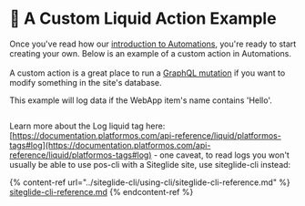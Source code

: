 # 🔹 A Custom Liquid Action Example

Once you've read how our [introduction to Automations](about-automations.md), you're ready to start creating your own. Below is an example of a custom action in Automations.\
\
A custom action is a great place to run a [GraphQL mutation](../graphql/tutorial-9-using-mutations-to-create-new-records.md) if you want to modify something in the site's database.

This example will log data if the WebApp item's name contains 'Hello'.

<figure><img src="https://d258lu9myqkejp.cloudfront.net/attachment_images/7f83ddff3cc84c4114dba78b9b695501b322737f21768325913fbd5a9b0bf0a41679653557245.png" alt=""><figcaption></figcaption></figure>

Learn more about the Log liquid tag here: [https://documentation.platformos.com/api-reference/liquid/platformos-tags#log](https://documentation.platformos.com/api-reference/liquid/platformos-tags#log) - one caveat, to read logs you won't usually be able to use pos-cli with a Siteglide site, use siteglide-cli instead:

{% content-ref url="../siteglide-cli/using-cli/siteglide-cli-reference.md" %}
[siteglide-cli-reference.md](../siteglide-cli/using-cli/siteglide-cli-reference.md)
{% endcontent-ref %}
